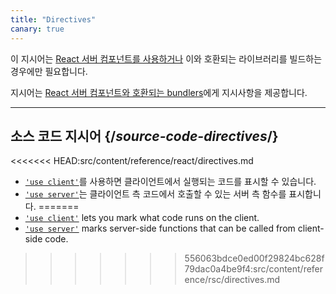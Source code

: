 ```yaml
---
title: "Directives"
canary: true
---
```


<Canary>

이 지시어는 [React 서버 컴포넌트를 사용하거나](/learn/start-a-new-react-project#bleeding-edge-react-frameworks) 이와 호환되는 라이브러리를 빌드하는 경우에만 필요합니다.

</Canary>

<Intro>

지시어는 [React 서버 컴포넌트와 호환되는 bundlers](/learn/start-a-new-react-project#bleeding-edge-react-frameworks)에게 지시사항을 제공합니다.

</Intro>

---

## 소스 코드 지시어 {/*source-code-directives*/}

<<<<<<< HEAD:src/content/reference/react/directives.md
* [`'use client'`](/reference/react/use-client)를 사용하면 클라이언트에서 실행되는 코드를 표시할 수 있습니다.
* [`'use server'`](/reference/react/use-server)는 클라이언트 측 코드에서 호출할 수 있는 서버 측 함수를 표시합니다.
=======
* [`'use client'`](/reference/rsc/use-client) lets you mark what code runs on the client.
* [`'use server'`](/reference/rsc/use-server) marks server-side functions that can be called from client-side code.
>>>>>>> 556063bdce0ed00f29824bc628f79dac0a4be9f4:src/content/reference/rsc/directives.md
